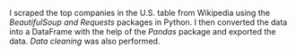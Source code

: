 I scraped the top companies in the U.S. table from Wikipedia using the *BeautifulSoup and Requests* packages in Python. I then converted the data into a DataFrame with the help of the *Pandas* package and exported the data. *Data cleaning* was also performed.
